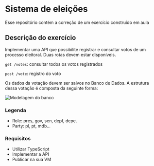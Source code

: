 # Sistema de eleições

Esse repositório contém a correção de um exercício construído em aula

## Descrição do exercício
Implementar uma API que possibilite registrar e consultar votos de um processo eleitoral. Duas rotas devem estar disponíveis.

```get /votes```: consultar todos os votos registrados

```post /vote```: registro do voto

Os dados da votação devem ser salvos no Banco de Dados. A estrutura dessa votação é composta da seguinte forma:

![Modelagem do banco](docs/db.png)

### Legenda
- Role: pres, gov, sen, depf, depe.
- Party: pl, pt, mdb…

### Requisitos
- Utilizar TypeScript
- Implementar a API
- Publicar na sua VM
